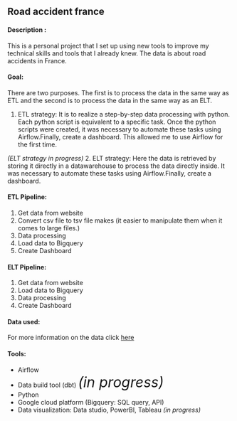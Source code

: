 ## Road accident france


#### Description :
This is a personal project that I set up using new tools to improve my technical skills and tools that I already knew.
The data is about road accidents in France.

#### Goal:
There are two purposes. The first is to process the data in the same way as ETL and the second is to process the data in the same way as an ELT.

1. ETL strategy: It is to realize a step-by-step data processing with python. Each python script is equivalent to a specific task.
Once the python scripts were created, it was necessary to automate these tasks using Airflow.Finally, create a dashboard. 
This allowed me to use Airflow for the first time.

*(ELT strategy in progress)*
2. ELT strategy: Here the data is retrieved by storing it directly in a datawarehouse to process the data directly inside.
It was necessary to automate these tasks using Airflow.Finally, create a dashboard.

#### ETL Pipeline:
1. Get data from website
2. Convert csv file to tsv file makes (it easier to manipulate them when it comes to large files.)
3. Data processing
4. Load data to Bigquery
5. Create Dashboard

#### ELT Pipeline:
1. Get data from website
2. Load data to Bigquery
3. Data processing
4. Create Dashboard

#### Data used:
For more information on the data click [here](https://www.data.gouv.fr/en/datasets/base-de-donnees-accidents-corporels-de-la-circulation/#_)

#### Tools:
- Airflow
- Data build tool (dbt) <font size="6"><em>(in progress)</em></font>
- Python
- Google cloud platform (Bigquery: SQL query, API)
- Data visualization: Data studio, PowerBI, Tableau *(in progress)*
